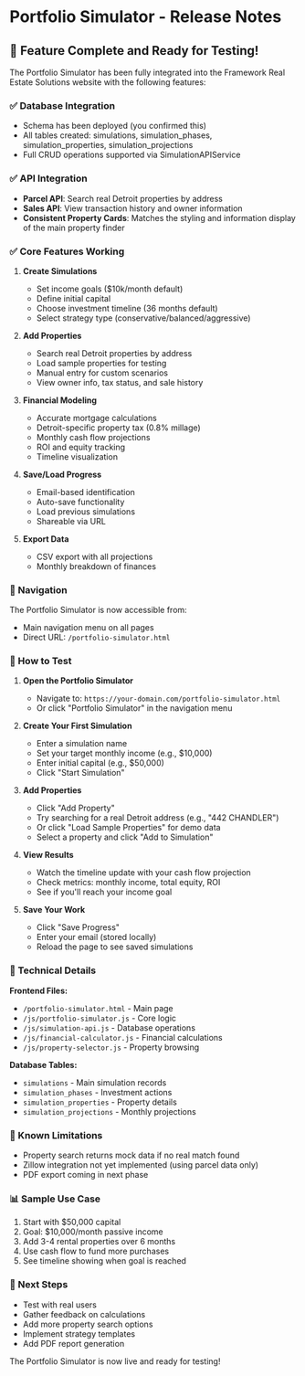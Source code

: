 # Portfolio Simulator - Release Notes

## 🚀 Feature Complete and Ready for Testing!

The Portfolio Simulator has been fully integrated into the Framework Real Estate Solutions website with the following features:

### ✅ Database Integration
- Schema has been deployed (you confirmed this)
- All tables created: simulations, simulation_phases, simulation_properties, simulation_projections
- Full CRUD operations supported via SimulationAPIService

### ✅ API Integration
- **Parcel API**: Search real Detroit properties by address
- **Sales API**: View transaction history and owner information
- **Consistent Property Cards**: Matches the styling and information display of the main property finder

### ✅ Core Features Working
1. **Create Simulations**
   - Set income goals ($10k/month default)
   - Define initial capital
   - Choose investment timeline (36 months default)
   - Select strategy type (conservative/balanced/aggressive)

2. **Add Properties**
   - Search real Detroit properties by address
   - Load sample properties for testing
   - Manual entry for custom scenarios
   - View owner info, tax status, and sale history

3. **Financial Modeling**
   - Accurate mortgage calculations
   - Detroit-specific property tax (0.8% millage)
   - Monthly cash flow projections
   - ROI and equity tracking
   - Timeline visualization

4. **Save/Load Progress**
   - Email-based identification
   - Auto-save functionality
   - Load previous simulations
   - Shareable via URL

5. **Export Data**
   - CSV export with all projections
   - Monthly breakdown of finances

### 📍 Navigation
The Portfolio Simulator is now accessible from:
- Main navigation menu on all pages
- Direct URL: `/portfolio-simulator.html`

### 🧪 How to Test

1. **Open the Portfolio Simulator**
   - Navigate to: `https://your-domain.com/portfolio-simulator.html`
   - Or click "Portfolio Simulator" in the navigation menu

2. **Create Your First Simulation**
   - Enter a simulation name
   - Set your target monthly income (e.g., $10,000)
   - Enter initial capital (e.g., $50,000)
   - Click "Start Simulation"

3. **Add Properties**
   - Click "Add Property"
   - Try searching for a real Detroit address (e.g., "442 CHANDLER")
   - Or click "Load Sample Properties" for demo data
   - Select a property and click "Add to Simulation"

4. **View Results**
   - Watch the timeline update with your cash flow projection
   - Check metrics: monthly income, total equity, ROI
   - See if you'll reach your income goal

5. **Save Your Work**
   - Click "Save Progress"
   - Enter your email (stored locally)
   - Reload the page to see saved simulations

### 🔧 Technical Details

**Frontend Files:**
- `/portfolio-simulator.html` - Main page
- `/js/portfolio-simulator.js` - Core logic
- `/js/simulation-api.js` - Database operations
- `/js/financial-calculator.js` - Financial calculations
- `/js/property-selector.js` - Property browsing

**Database Tables:**
- `simulations` - Main simulation records
- `simulation_phases` - Investment actions
- `simulation_properties` - Property details
- `simulation_projections` - Monthly projections

### 🐛 Known Limitations
- Property search returns mock data if no real match found
- Zillow integration not yet implemented (using parcel data only)
- PDF export coming in next phase

### 📊 Sample Use Case
1. Start with $50,000 capital
2. Goal: $10,000/month passive income
3. Add 3-4 rental properties over 6 months
4. Use cash flow to fund more purchases
5. See timeline showing when goal is reached

### 🎯 Next Steps
- Test with real users
- Gather feedback on calculations
- Add more property search options
- Implement strategy templates
- Add PDF report generation

The Portfolio Simulator is now live and ready for testing!